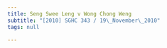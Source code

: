 ```yaml
---
title: Seng Swee Leng v Wong Chong Weng
subtitle: "[2010] SGHC 343 / 19\_November\_2010"
tags: null

---
```


